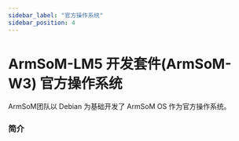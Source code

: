 ```yaml
---
sidebar_label: "官方操作系统"
sidebar_position: 4
---
```


# ArmSoM-LM5 开发套件(ArmSoM-W3) 官方操作系统

ArmSoM团队以 Debian 为基础开发了 ArmSoM OS 作为官方操作系统。

### 简介
